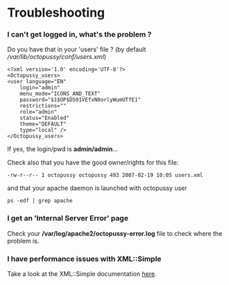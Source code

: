 # Troubleshooting

### I can't get logged in, what's the problem ?

Do you have that in your 'users' file ?
(by default */var/lib/octopussy/conf/users.xml*)

	<?xml version='1.0' encoding='UTF-8'?>
  	<Octopussy_users>
  	<user language="EN"
        login="admin"
        menu_mode="ICONS_AND_TEXT"
        password="$1$OP$DS01VEfxN0orlyWumUTfE1"
        restrictions=""
        role="admin"
        status="Enabled"
        theme="DEFAULT"
        type="local" />
  	</Octopussy_users>


If yes, the login/pwd is **admin/admin**...

Check also that you have the good owner/rights for this file:

	-rw-r--r-- 1 octopussy octopussy 493 2007-02-19 10:05 users.xml

and that your apache daemon is launched with octopussy user

	ps -edf | grep apache

### I get an 'Internal Server Error' page

Check your **/var/log/apache2/octopussy-error.log** file to check where the problem is.

### I have performance issues with XML::Simple

Take a look at the XML::Simple documentation [here](http://search.cpan.org/~grantm/XML-Simple-2.18/lib/XML/Simple.pm#ENVIRONMENT).
